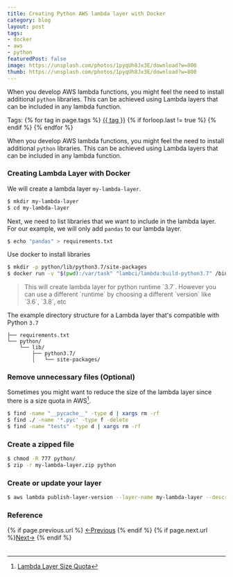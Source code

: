 ```yaml
---
title: Creating Python AWS lambda layer with Docker
category: blog
layout: post
tags:
- docker
- aws
- python
featuredPost: false
image: https://unsplash.com/photos/1pyqUh8Jx3E/download?w=800
thumb: https://unsplash.com/photos/1pyqUh8Jx3E/download?w=800
---
```


When you develop AWS lambda functions, you might feel the need to install additional `python` libraries. This can be achieved using Lambda layers that can be included in any lambda function.<!-- truncate_here -->

<p>Tags: {% for tag in page.tags %} <a class="mytag" href="/tag/{{ tag }}" title="View posts tagged with &quot;{{ tag }}&quot;">{{ tag }}</a>  {% if forloop.last != true %} {% endif %} {% endfor %} </p>

When you develop AWS lambda functions, you might feel the need to install additional `python` libraries. This can be achieved using Lambda layers that can be included in any lambda function.  


### Creating Lambda Layer with Docker

We will create a lambda layer `my-lambda-layer`. 

```bash
$ mkdir my-lambda-layer
$ cd my-lambda-layer
```

Next, we need to list libraries that we want to include in the lambda layer. For our example, we will only add `pandas` to our lambda layer.

```bash
$ echo "pandas" > requirements.txt
```

Use docker to install libraries

```bash
$ mkdir -p python/lib/python3.7/site-packages
$ docker run -v "$(pwd):/var/task" "lambci/lambda:build-python3.7" /bin/sh -c "pip install -r requirements.txt -t python/lib/python3.7/site-packages/; exit"
```

<blockquote class="attention">
This will create lambda layer for python runtime `3.7`. However you can use a different `runtime` by choosing a different `version` like  `3.6`, `3.8`, etc
</blockquote>

The example directory structure for a Lambda layer that's compatible with Python `3.7` 

```
├── requirements.txt
└── python/
    └── lib/
        ├── python3.7/
        │   └── site-packages/
```

### Remove unnecessary files (Optional)

Sometimes you might want to reduce the size of the lambda layer since there is a size quota in AWS[^quota]. 

```bash
$ find -name "__pycache__" -type d | xargs rm -rf
$ find ./ -name '*.pyc' -type f -delete
$ find -name "tests" -type d | xargs rm -rf
```

### Create a zipped file

```bash
$ chmod -R 777 python/
$ zip -r my-lambda-layer.zip python
```

### Create or update your layer

```bash
$ aws lambda publish-layer-version --layer-name my-lambda-layer --description "Demo Lambda Layer" --zip-file "fileb://my-lambda-layer.zip" --compatible-runtimes "python3.7"
```

### Reference

[^quota]: [Lambda Layer Size Quota](https://docs.aws.amazon.com/lambda/latest/dg/invocation-layers.html)


<nav class="pagination clear" style="padding-bottom:20px;">
{% if page.previous.url %} <a class="prev-item" href="{{page.previous.url}}" title="Previous Post: {{page.previous.title}}">&larr;Previous</a>   {% endif %}  {% if page.next.url %}<a class="next-item" href="{{page.next.url}}" title="Next Post: {{page.next.title}}">Next&rarr;</a>         {% endif %}
</nav>
